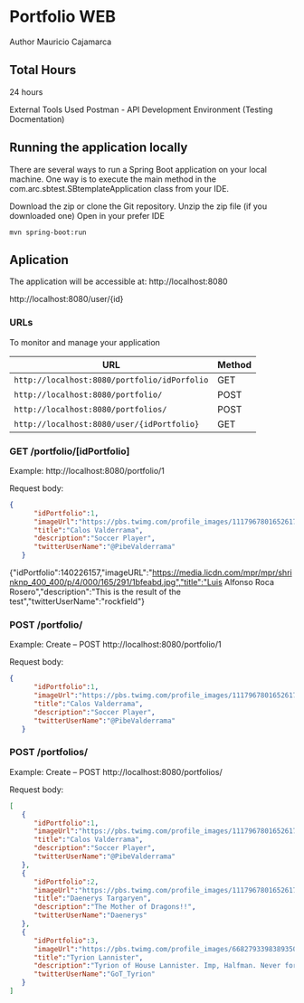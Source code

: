 # Portfolio WEB

Author
Mauricio Cajamarca

## Total Hours
24 hours

External Tools Used
Postman - API Development Environment (Testing Docmentation)

## Running the application locally

There are several ways to run a Spring Boot application on your local machine. One way is to execute the main method in the com.arc.sbtest.SBtemplateApplication class from your IDE.

Download the zip or clone the Git repository.
Unzip the zip file (if you downloaded one)
Open in your prefer IDE

```shell
mvn spring-boot:run
```


## Aplication
The application will be accessible at:
http://localhost:8080
	
http://localhost:8080/user/{id}


### URLs

To monitor and manage your application

|  URL                    |  Method      |
|-------------------------|--------------|
|`http://localhost:8080/portfolio/idPorfolio`          | GET  |
|`http://localhost:8080/portfolio/`                    | POST |
|`http://localhost:8080/portfolios/`                   | POST |
|`http://localhost:8080/user/{idPortfolio}`            | GET  |


### GET /portfolio/[idPortfolio]

Example: http://localhost:8080/portfolio/1

Request body:
```json
{
      "idPortfolio":1,
      "imageUrl":"https://pbs.twimg.com/profile_images/1117967801652617216/i8PWXebo_400x400.jpg",
      "title":"Calos Valderrama",
      "description":"Soccer Player",
      "twitterUserName":"@PibeValderrama"
   }
```

{"idPortfolio":140226157,"imageURL":"https://media.licdn.com/mpr/mpr/shrinknp_400_400/p/4/000/165/291/1bfeabd.jpg","title":"Luis Alfonso Roca Rosero","description":"This is the result of the test","twitterUserName":"rockfield"}

### POST /portfolio/

Example: Create – POST  http://localhost:8080/portfolio/1

Request body:
```json
{
      "idPortfolio":1,
      "imageUrl":"https://pbs.twimg.com/profile_images/1117967801652617216/i8PWXebo_400x400.jpg",
      "title":"Calos Valderrama",
      "description":"Soccer Player",
      "twitterUserName":"@PibeValderrama"
   }
```

### POST /portfolios/
Example: Create – POST  http://localhost:8080/portfolios/

Request body:
```json
[
   {
      "idPortfolio":1,
      "imageUrl":"https://pbs.twimg.com/profile_images/1117967801652617216/i8PWXebo_400x400.jpg",
      "title":"Calos Valderrama",
      "description":"Soccer Player",
      "twitterUserName":"@PibeValderrama"
   },
   {
      "idPortfolio":2,
      "imageUrl":"https://pbs.twimg.com/profile_images/1117967801652617216/i8PWXebo_400x400.jpg",
      "title":"Daenerys Targaryen",
      "description":"The Mother of Dragons!!",
      "twitterUserName":"Daenerys"
   },
   {
      "idPortfolio":3,
      "imageUrl":"https://pbs.twimg.com/profile_images/668279339838935040/8sUE9d4C_400x400.jpg",
      "title":"Tyrion Lannister",
      "description":"Tyrion of House Lannister. Imp, Halfman. Never forget what you are, for surely the world will not",
      "twitterUserName":"GoT_Tyrion"
   }
]
```

